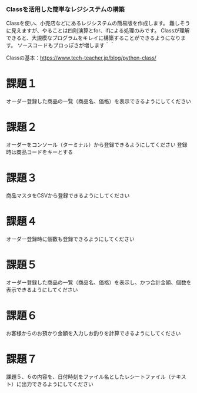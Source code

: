 ### Classを活用した簡単なレジシステムの構築
Classを使い、小売店などにあるレジシステムの簡易版を作成します。
難しそうに見えますが、やることは四則演算とfor、ifによる処理のみです。
Classが理解できると、大規模なプログラムをキレイに構築することができるようになります。
ソースコードもプロっぽさが増します＾＾

Classの基本：https://www.tech-teacher.jp/blog/python-class/<br>

# 課題１
オーダー登録した商品の一覧（商品名、価格）を表示できるようにしてください

# 課題２
オーダーをコンソール（ターミナル）から登録できるようにしてください
登録時は商品コードをキーとする

# 課題３
商品マスタをCSVから登録できるようにしてください

# 課題４
オーダー登録時に個数も登録できるようにしてください

# 課題５
オーダー登録した商品の一覧（商品名、価格）を表示し、かつ合計金額、個数を表示できるようにしてください

# 課題６
お客様からのお預かり金額を入力しお釣りを計算できるようにしてください

# 課題７
課題５、６の内容を、日付時刻をファイル名としたレシートファイル（テキスト）に出力できるようにしてください
